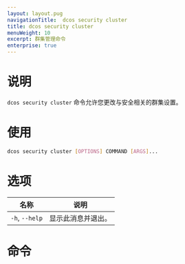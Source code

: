 ```yaml
---
layout: layout.pug
navigationTitle:  dcos security cluster
title: dcos security cluster
menuWeight: 10
excerpt: 群集管理命令
enterprise: true
---
```


# 说明

`dcos security cluster` 命令允许您更改与安全相关的群集设置。

# 使用

```bash
dcos security cluster [OPTIONS] COMMAND [ARGS]...
```

# 选项

| 名称 | 说明 |
|---------|-------------|
| `-h`, `--help` | 显示此消息并退出。|

# 命令

